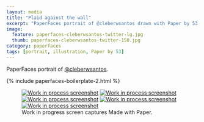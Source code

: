 ```yaml
---
layout: media
title: "Plaid against the wall"
excerpt: "PaperFaces portrait of @cleberwsantos drawn with Paper by 53 on an iPad."
image: 
  feature: paperfaces-cleberwsantos-twitter-lg.jpg
  thumb: paperfaces-cleberwsantos-twitter-150.jpg
category: paperfaces
tags: [portrait, illustration, Paper by 53]
---
```


PaperFaces portrait of [@cleberwsantos](http://twitter.com/cleberwsantos).

{% include paperfaces-boilerplate-2.html %}

<figure class="third">
	<a href="{{ site.url }}/images/paperfaces-cleberwsantos-process-1-lg.jpg"><img src="{{ site.url }}/images/paperfaces-cleberwsantos-process-1-600.jpg" alt="Work in process screenshot"></a>
	<a href="{{ site.url }}/images/paperfaces-cleberwsantos-process-2-lg.jpg"><img src="{{ site.url }}/images/paperfaces-cleberwsantos-process-2-600.jpg" alt="Work in process screenshot"></a>
	<a href="{{ site.url }}/images/paperfaces-cleberwsantos-process-3-lg.jpg"><img src="{{ site.url }}/images/paperfaces-cleberwsantos-process-3-600.jpg" alt="Work in process screenshot"></a>
  <a href="{{ site.url }}/images/paperfaces-cleberwsantos-process-4-lg.jpg"><img src="{{ site.url }}/images/paperfaces-cleberwsantos-process-4-600.jpg" alt="Work in process screenshot"></a>
  <a href="{{ site.url }}/images/paperfaces-cleberwsantos-process-5-lg.jpg"><img src="{{ site.url }}/images/paperfaces-cleberwsantos-process-5-600.jpg" alt="Work in process screenshot"></a>
	<figcaption>Work in progress screen captures Made with Paper.</figcaption>
</figure>